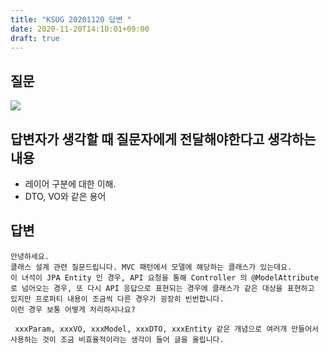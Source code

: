 ```yaml
---
title: "KSUG 20201120 답변 "
date: 2020-11-20T14:10:01+09:00
draft: true
---
```


## 질문

![](../2020-11-20-14-19-10.png)

## 답변자가 생각할 때 질문자에게 전달해야한다고 생각하는 내용

- 레이어 구분에 대한 이해.
- DTO, VO와 같은 용어


## 답변


```
안녕하세요.
클래스 설계 관련 질문드립니다. MVC 패턴에서 모델에 해당하는 클래스가 있는데요.
이 녀석이 JPA Entity 인 경우, API 요청을 통해 Controller 의 @ModelAttribute 로 넘어오는 경우, 또 다시 API 응답으로 표현되는 경우에 클래스가 같은 대상을 표현하고 있지만 프로퍼티 내용이 조금씩 다른 경우가 굉장히 빈번합니다.
이런 경우 보통 어떻게 처리하시나요?
```




```
 xxxParam, xxxVO, xxxModel, xxxDTO, xxxEntity 같은 개념으로 여러개 만들어서 사용하는 것이 조금 비효율적이라는 생각이 들어 글을 올립니다.
```

